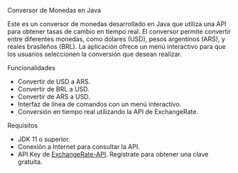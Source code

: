 Conversor de Monedas en Java

Este es un conversor de monedas desarrollado en Java que utiliza una API para obtener tasas de cambio en tiempo real. 
El conversor permite convertir entre diferentes monedas, como dólares (USD), pesos argentinos (ARS), y reales brasileños (BRL). 
La aplicación ofrece un menú interactivo para que los usuarios seleccionen la conversión que desean realizar.

Funcionalidades

- Convertir de USD a ARS.
- Convertir de BRL a USD.
- Convertir de ARS a USD.
- Interfaz de línea de comandos con un menú interactivo.
- Conversión en tiempo real utilizando la API de ExchangeRate.

Requisitos

- JDK 11 o superior.
- Conexión a Internet para consultar la API.
- API Key de [ExchangeRate-API](https://www.exchangerate-api.com/). Regístrate para obtener una clave gratuita.

